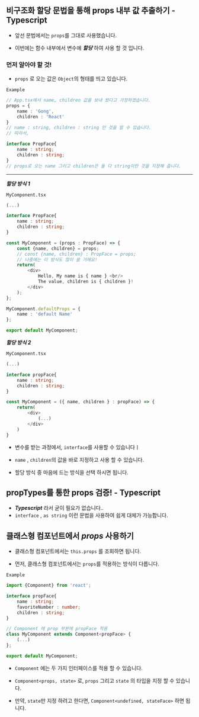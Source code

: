 ## 비구조화 할당 문법을 통해 props 내부 값 추출하기 - Typescript
* 앞선 문법에서는 `props`를 그대로 사용했습니다.

* 이번에는 함수 내부에서 변수에 ***할당*** 하여 사용 할 것 입니다.

### 먼저 알아야 할 것!

* `props` 로 오는 값은 `Object`의 형태를 띄고 있습니다.

`Example`
```typescript
// App.tsx에서 name, children 값을 보내 왔다고 가정하겠습니다.
props = {
    name : 'Gong',
    children : 'React'
}
// name : string, children : string 인 것을 알 수 있습니다.
// 따라서,

interface PropFace{
    name : string;
    children : string;
}
// props로 오는 name 그리고 children은 둘 다 string이란 것을 지정해 줍니다.
```

<hr/>

***할당 방식 1***

`MyComponent.tsx`
```typescript
(...)

interface PropFace{
    name : string;
    children : string;
}

const MyComponent = (props : PropFace) => {
    const {name, children} = props;
    // const {name, children} : PropFace = props; 
    // 나중에는 이 방식도 많이 쓸 거에요!
    return(
        <div>
            Hello, My name is { name } <br/>
            The value, children is { children }!
        </div>
    );
};

MyComponent.defaultProps = {
    name : 'default Name'
};

export default MyComponent;
```

***할당 방식 2***

`MyComponent.tsx`
```typescript
(...)

interface propFace{
    name : string;
    children : string;
}

const MyComponent = ({ name, children } : propFace) => {
    return(
        <div>
            (...)
        </div>
    )
}
```
* 변수를 받는 과정에서, `interface`를 사용할 수 있습니다ㅣ

* `name` , `children`의 값을 바로 지정하고 사용 할 수 있습니다.

* 할당 방식 중 마음에 드는 방식을 선택 하시면 됩니다.

## propTypes를 통한 props 검증! - Typescript

* ***Typescript*** 라서 굳이 필요가 없습니다..
* `interface` , `as string` 이런 문법을 사용하여 쉽게 대체가 가능합니다.

## 클래스형 컴포넌트에서 ***props*** 사용하기

* 클래스형 컴포넌트에서는 `this.props` 를 조회하면 됩니다.

* 먼저, 클래스형 컴포넌트에서는 `props`를 적용하는 방식이 다릅니다.

`Example`
```typescript
import {Component} from 'react';

interface propFace{
    name : string;
    favoriteNumber : number;
    children : string;
}

// Component 에 prop 부분에 propFace 적용
class MyComponent extends Component<propFace> {
    (...)
};

export default MyComponent;
```

* `Component` 에는 두 가지 인터페이스를 적용 할 수 있습니다.

* `Component<props, state>` 로, `props` 그리고 `state` 의 타입을 지정 할 수 있습니다.

* 만약, `state`만 지정 하려고 한다면, `Component<undefined, stateFace>` 하면 됩니다.